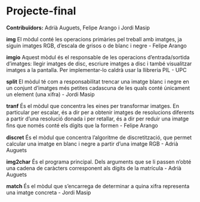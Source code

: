 Projecte-final
==============

**Contribuïdors:** Adrià Auguets, Felipe Arango i Jordi Masip

**img**		El mòdul conté les operacions primàries pel treball amb imatges, ja siguin imatges RGB, d’escala de grisos o de blanc i negre -	Felipe Arango

**imgio**	Aquest mòdul és el responsable de les operacions d’entrada/sortida d’imatges: llegir imatges de disc, escriure imatges a disc i també visualitzar imatges a la pantalla. Per implementar-lo caldrà usar la llibreria PIL - UPC

**split**	El mòdul té com a responsabilitat trencar una imatge blanc i negre en un conjunt d’imatges més petites cadascuna de les quals conté únicament un element (una xifra) -	Jordi Masip

**tranf**	És el mòdul que concentra les eines per transformar imatges. En particular per escalar, és a dir per a obtenir imatges de resolucions diferents a partir d’una resolució donada i per retallar, és a dir per reduir una imatge ﬁns que només conté els dígits que la formen -	Felipe Arango

**discret**	És el mòdul que concentra l’algoritme de discretització, que permet calcular una imatge en blanc i negre a partir d’una imatge RGB - Adrià Auguets

**img2char**	És el programa principal. Dels arguments que se li passen n’obté una cadena de caràcters corresponent als dígits de la matrícula - Adrià Auguets

**match**	És el mòdul que s’encarrega de determinar a quina xifra representa una imatge concreta - Jordi Masip
